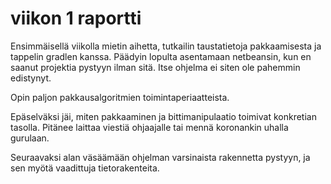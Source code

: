 # viikon 1 raportti

Ensimmäisellä viikolla mietin aihetta, tutkailin taustatietoja pakkaamisesta ja tappelin gradlen kanssa. Päädyin lopulta asentamaan netbeansin, kun en saanut projektia pystyyn ilman sitä. Itse ohjelma ei siten ole pahemmin edistynyt.

Opin paljon pakkausalgoritmien toimintaperiaatteista.

Epäselväksi jäi, miten pakkaaminen ja bittimanipulaatio toimivat konkretian tasolla. Pitänee laittaa viestiä ohjaajalle tai mennä koronankin uhalla gurulaan.

Seuraavaksi alan väsäämään ohjelman varsinaista rakennetta pystyyn, ja sen myötä vaadittuja tietorakenteita.